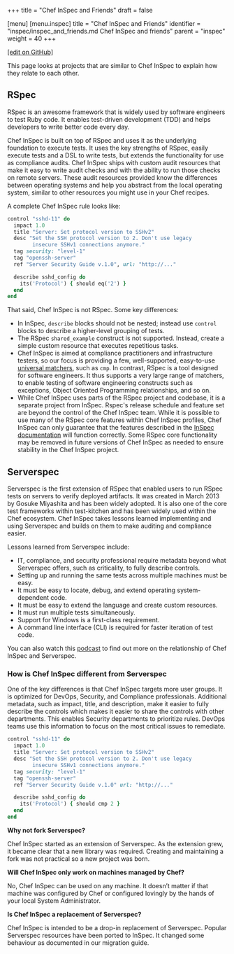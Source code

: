 +++
title = "Chef InSpec and Friends"
draft = false

[menu]
  [menu.inspec]
    title = "Chef InSpec and Friends"
    identifier = "inspec/inspec_and_friends.md Chef InSpec and friends"
    parent = "inspec"
    weight = 40
+++

[\[edit on GitHub\]](https://github.com/inspec/inspec/blob/master/www/content/inspec/inspec_and_friends.md)

This page looks at projects that are similar to Chef InSpec to explain how they
relate to each other.

## RSpec

RSpec is an awesome framework that is widely used by software engineers to test
Ruby code. It enables test-driven development (TDD) and helps developers to write
better code every day.

Chef InSpec is built on top of RSpec and uses it as the underlying foundation
to execute tests. It uses the key strengths of RSpec, easily execute
tests and a DSL to write tests, but extends the functionality for use as
compliance audits. Chef InSpec ships with custom audit resources that make it
easy to write audit checks and with the ability to run those checks on
remote servers. These audit resources provided know the differences
between operating systems and help you abstract from the local operating
system, similar to other resources you might use in your Chef recipes.

A complete Chef InSpec rule looks like:

```ruby
control "sshd-11" do
  impact 1.0
  title "Server: Set protocol version to SSHv2"
  desc "Set the SSH protocol version to 2. Don't use legacy
        insecure SSHv1 connections anymore."
  tag security: "level-1"
  tag "openssh-server"
  ref "Server Security Guide v.1.0", url: "http://..."

  describe sshd_config do
    its('Protocol') { should eq('2') }
  end
end
```

That said, Chef InSpec is not RSpec. Some key differences:

- In InSpec, `describe` blocks should not be nested; instead use `control` blocks
  to describe a higher-level grouping of tests.
- The RSpec `shared_example` construct is not supported.  Instead, create a simple
  custom resource that executes repetitious tasks.
- Chef InSpec is aimed at compliance practitioners and infrastructure testers, so
  our focus is providing a few, well-supported, easy-to-use [universal matchers](/inspec/matchers/),
  such as `cmp`. In contrast, RSpec is a tool designed for software engineers.
  It thus supports a very large range of matchers, to enable testing of software
  engineering constructs such as exceptions, Object Oriented Programming relationships,
  and so on.
- While Chef InSpec uses parts of the RSpec project and codebase, it is a
  separate project from InSpec. Rspec's release schedule and feature set are beyond
  the control of the Chef InSpec team. While it is possible to use many of the
  RSpec core features within Chef InSpec profiles, Chef InSpec can only guarantee
  that the features described in the [InSpec documentation](/inspec/) will
  function correctly. Some RSpec core functionality may be removed in future
  versions of Chef InSpec as needed to ensure stability in the Chef InSpec project.

## Serverspec

Serverspec is the first extension of RSpec that enabled
users to run RSpec tests on servers to verify deployed artifacts. It was
created in March 2013 by Gosuke Miyashita and has been widely adopted.
It is also one of the core test frameworks within test-kitchen and has
been widely used within the Chef ecosystem. Chef InSpec takes lessons learned
implementing and using Serverspec and builds on them to make auditing
and compliance easier.

Lessons learned from Serverspec include:

- IT, compliance, and security professional require metadata beyond what Serverspec
  offers, such as criticality, to fully describe controls.
- Setting up and running the same tests across multiple machines must be easy.
- It must be easy to locate, debug, and extend operating system-dependent code.
- It must be easy to extend the language and create custom resources.
- It must run multiple tests simultaneously.
- Support for Windows is a first-class requirement.
- A command line interface (CLI) is required for faster iteration of test code.

You can also watch this [podcast](http://foodfightshow.org/2016/02/inspec.html)
to find out more on the relationship of Chef InSpec and Serverspec.

### How is Chef InSpec different from Serverspec

One of the key differences is that Chef InSpec targets more user groups. It
is optimized for DevOps, Security, and Compliance professionals.
Additional metadata, such as impact, title, and description, make it
easier to fully describe the controls which makes it easier to share the
controls with other departments. This enables Security departments to
prioritize rules. DevOps teams use this information to focus on the most
critical issues to remediate.

```ruby
control "sshd-11" do
  impact 1.0
  title "Server: Set protocol version to SSHv2"
  desc "Set the SSH protocol version to 2. Don't use legacy
        insecure SSHv1 connections anymore."
  tag security: "level-1"
  tag "openssh-server"
  ref "Server Security Guide v.1.0" url: "http://..."

  describe sshd_config do
    its('Protocol') { should cmp 2 }
  end
end
```

**Why not fork Serverspec?**

Chef InSpec started as an extension of Serverspec. As the extension grew, it
became clear that a new library was required. Creating and maintaining a
fork was not practical so a new project was born.

**Will Chef InSpec only work on machines managed by Chef?**

No, Chef InSpec can be used on any machine. It doesn’t matter if that machine
was configured by Chef or configured lovingly by the hands of your local
System Administrator.

**Is Chef InSpec a replacement of Serverspec?**

Chef InSpec is intended to be a drop-in replacement of Serverspec. Popular
Serverspec resources have been ported to InSpec. It changed some
behaviour as documented in our migration guide.

